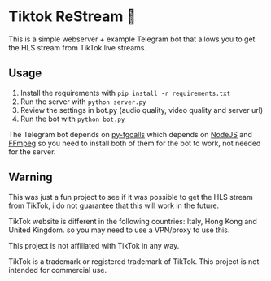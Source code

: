 # Tiktok ReStream 🎵

This is a simple webserver + example Telegram bot that allows you to get the HLS stream from TikTok live streams. 

## Usage

1. Install the requirements with `pip install -r requirements.txt` 
2. Run the server with `python server.py`
3. Review the settings in bot.py (audio quality, video quality and server url)
4. Run the bot with `python bot.py`

The Telegram bot depends on [py-tgcalls](https://github.com/pytgcalls/pytgcalls) which depends on [NodeJS](https://nodejs.org/) and [FFmpeg](https://ffmpeg.org/) so you need to install both of them for the bot to work, not needed for the server.

## Warning

This was just a fun project to see if it was possible to get the HLS stream from TikTok, i do not guarantee that this will work in the future.

TikTok website is different in the following countries: Italy, Hong Kong and United Kingdom. so you may need to use a VPN/proxy to use this.

This project is not affiliated with TikTok in any way. 

TikTok is a trademark or registered trademark of TikTok. This project is not intended for commercial use.